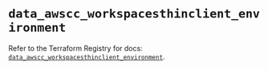 # `data_awscc_workspacesthinclient_environment`

Refer to the Terraform Registry for docs: [`data_awscc_workspacesthinclient_environment`](https://registry.terraform.io/providers/hashicorp/awscc/0.70.0/docs/data-sources/workspacesthinclient_environment).
